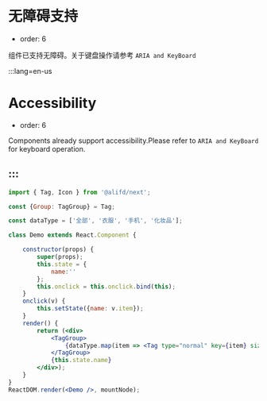 # 无障碍支持

- order: 6

组件已支持无障碍。关于键盘操作请参考 `ARIA and KeyBoard`


:::lang=en-us
# Accessibility

- order: 6

Components already support accessibility.Please refer to `ARIA and KeyBoard` for keyboard operation.

:::
---

````jsx
import { Tag, Icon } from '@alifd/next';

const {Group: TagGroup} = Tag;

const dataType = ['全部', '衣服', '手机', '化妆品'];

class Demo extends React.Component {

    constructor(props) {
        super(props);
        this.state = {
            name:''
        };
        this.onclick = this.onclick.bind(this);
    }
    onclick(v) {
        this.setState({name: v.item});
    }
    render() {
        return (<div>
            <TagGroup>
                {dataType.map(item => <Tag type="normal" key={item} size="medium"  onClick={() => this.onclick({item})} >{ item }</Tag>) }
            </TagGroup>
            {this.state.name}
        </div>);
    }
}
ReactDOM.render(<Demo />, mountNode);

````
